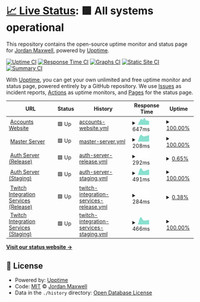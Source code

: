 # [📈 Live Status](https://status.nxcore.cloud): <!--live status--> **🟩 All systems operational**

This repository contains the open-source uptime monitor and status page for [Jordan Maxwell](https://www.jordan-maxwell.info/), powered by [Upptime](https://github.com/upptime/upptime).

[![Uptime CI](https://github.com/thetestgame/eco-uptime-monitor/workflows/Uptime%20CI/badge.svg)](https://github.com/thetestgame/eco-uptime-monitor/actions?query=workflow%3A%22Uptime+CI%22)
[![Response Time CI](https://github.com/thetestgame/eco-uptime-monitor/workflows/Response%20Time%20CI/badge.svg)](https://github.com/thetestgame/eco-uptime-monitor/actions?query=workflow%3A%22Response+Time+CI%22)
[![Graphs CI](https://github.com/thetestgame/eco-uptime-monitor/workflows/Graphs%20CI/badge.svg)](https://github.com/thetestgame/eco-uptime-monitor/actions?query=workflow%3A%22Graphs+CI%22)
[![Static Site CI](https://github.com/thetestgame/eco-uptime-monitor/workflows/Static%20Site%20CI/badge.svg)](https://github.com/thetestgame/eco-uptime-monitor/actions?query=workflow%3A%22Static+Site+CI%22)
[![Summary CI](https://github.com/thetestgame/eco-uptime-monitor/workflows/Summary%20CI/badge.svg)](https://github.com/thetestgame/eco-uptime-monitor/actions?query=workflow%3A%22Summary+CI%22)

With [Upptime](https://upptime.js.org), you can get your own unlimited and free uptime monitor and status page, powered entirely by a GitHub repository. We use [Issues](https://github.com/thetestgame/eco-uptime-monitor/issues) as incident reports, [Actions](https://github.com/thetestgame/eco-uptime-monitor/actions) as uptime monitors, and [Pages](https://status.nxcore.cloud) for the status page.

<!--start: status pages-->
<!-- This summary is generated by Upptime (https://github.com/upptime/upptime) -->
<!-- Do not edit this manually, your changes will be overwritten -->
<!-- prettier-ignore -->
| URL | Status | History | Response Time | Uptime |
| --- | ------ | ------- | ------------- | ------ |
| <img alt="" src="https://icons.duckduckgo.com/ip3/play.eco.ico" height="13"> [Accounts Website](https://play.eco) | 🟩 Up | [accounts-website.yml](https://github.com/thetestgame/EcoServicesMonitor/commits/HEAD/history/accounts-website.yml) | <details><summary><img alt="Response time graph" src="./graphs/accounts-website/response-time-week.png" height="20"> 647ms</summary><br><a href="https://status.nxcore.cloud/history/accounts-website"><img alt="Response time 647" src="https://img.shields.io/endpoint?url=https%3A%2F%2Fraw.githubusercontent.com%2Fthetestgame%2FEcoServicesMonitor%2FHEAD%2Fapi%2Faccounts-website%2Fresponse-time.json"></a><br><a href="https://status.nxcore.cloud/history/accounts-website"><img alt="24-hour response time 658" src="https://img.shields.io/endpoint?url=https%3A%2F%2Fraw.githubusercontent.com%2Fthetestgame%2FEcoServicesMonitor%2FHEAD%2Fapi%2Faccounts-website%2Fresponse-time-day.json"></a><br><a href="https://status.nxcore.cloud/history/accounts-website"><img alt="7-day response time 647" src="https://img.shields.io/endpoint?url=https%3A%2F%2Fraw.githubusercontent.com%2Fthetestgame%2FEcoServicesMonitor%2FHEAD%2Fapi%2Faccounts-website%2Fresponse-time-week.json"></a><br><a href="https://status.nxcore.cloud/history/accounts-website"><img alt="30-day response time 647" src="https://img.shields.io/endpoint?url=https%3A%2F%2Fraw.githubusercontent.com%2Fthetestgame%2FEcoServicesMonitor%2FHEAD%2Fapi%2Faccounts-website%2Fresponse-time-month.json"></a><br><a href="https://status.nxcore.cloud/history/accounts-website"><img alt="1-year response time 647" src="https://img.shields.io/endpoint?url=https%3A%2F%2Fraw.githubusercontent.com%2Fthetestgame%2FEcoServicesMonitor%2FHEAD%2Fapi%2Faccounts-website%2Fresponse-time-year.json"></a></details> | <details><summary><a href="https://status.nxcore.cloud/history/accounts-website">100.00%</a></summary><a href="https://status.nxcore.cloud/history/accounts-website"><img alt="All-time uptime 100.00%" src="https://img.shields.io/endpoint?url=https%3A%2F%2Fraw.githubusercontent.com%2Fthetestgame%2FEcoServicesMonitor%2FHEAD%2Fapi%2Faccounts-website%2Fuptime.json"></a><br><a href="https://status.nxcore.cloud/history/accounts-website"><img alt="24-hour uptime 100.00%" src="https://img.shields.io/endpoint?url=https%3A%2F%2Fraw.githubusercontent.com%2Fthetestgame%2FEcoServicesMonitor%2FHEAD%2Fapi%2Faccounts-website%2Fuptime-day.json"></a><br><a href="https://status.nxcore.cloud/history/accounts-website"><img alt="7-day uptime 100.00%" src="https://img.shields.io/endpoint?url=https%3A%2F%2Fraw.githubusercontent.com%2Fthetestgame%2FEcoServicesMonitor%2FHEAD%2Fapi%2Faccounts-website%2Fuptime-week.json"></a><br><a href="https://status.nxcore.cloud/history/accounts-website"><img alt="30-day uptime 100.00%" src="https://img.shields.io/endpoint?url=https%3A%2F%2Fraw.githubusercontent.com%2Fthetestgame%2FEcoServicesMonitor%2FHEAD%2Fapi%2Faccounts-website%2Fuptime-month.json"></a><br><a href="https://status.nxcore.cloud/history/accounts-website"><img alt="1-year uptime 100.00%" src="https://img.shields.io/endpoint?url=https%3A%2F%2Fraw.githubusercontent.com%2Fthetestgame%2FEcoServicesMonitor%2FHEAD%2Fapi%2Faccounts-website%2Fuptime-year.json"></a></details>
| <img alt="" src="https://icons.duckduckgo.com/ip3/masterserver.eco.strangeloopgames.com.ico" height="13"> [Master Server](http://masterserver.eco.strangeloopgames.com/health) | 🟩 Up | [master-server.yml](https://github.com/thetestgame/EcoServicesMonitor/commits/HEAD/history/master-server.yml) | <details><summary><img alt="Response time graph" src="./graphs/master-server/response-time-week.png" height="20"> 208ms</summary><br><a href="https://status.nxcore.cloud/history/master-server"><img alt="Response time 208" src="https://img.shields.io/endpoint?url=https%3A%2F%2Fraw.githubusercontent.com%2Fthetestgame%2FEcoServicesMonitor%2FHEAD%2Fapi%2Fmaster-server%2Fresponse-time.json"></a><br><a href="https://status.nxcore.cloud/history/master-server"><img alt="24-hour response time 208" src="https://img.shields.io/endpoint?url=https%3A%2F%2Fraw.githubusercontent.com%2Fthetestgame%2FEcoServicesMonitor%2FHEAD%2Fapi%2Fmaster-server%2Fresponse-time-day.json"></a><br><a href="https://status.nxcore.cloud/history/master-server"><img alt="7-day response time 208" src="https://img.shields.io/endpoint?url=https%3A%2F%2Fraw.githubusercontent.com%2Fthetestgame%2FEcoServicesMonitor%2FHEAD%2Fapi%2Fmaster-server%2Fresponse-time-week.json"></a><br><a href="https://status.nxcore.cloud/history/master-server"><img alt="30-day response time 208" src="https://img.shields.io/endpoint?url=https%3A%2F%2Fraw.githubusercontent.com%2Fthetestgame%2FEcoServicesMonitor%2FHEAD%2Fapi%2Fmaster-server%2Fresponse-time-month.json"></a><br><a href="https://status.nxcore.cloud/history/master-server"><img alt="1-year response time 208" src="https://img.shields.io/endpoint?url=https%3A%2F%2Fraw.githubusercontent.com%2Fthetestgame%2FEcoServicesMonitor%2FHEAD%2Fapi%2Fmaster-server%2Fresponse-time-year.json"></a></details> | <details><summary><a href="https://status.nxcore.cloud/history/master-server">100.00%</a></summary><a href="https://status.nxcore.cloud/history/master-server"><img alt="All-time uptime 100.00%" src="https://img.shields.io/endpoint?url=https%3A%2F%2Fraw.githubusercontent.com%2Fthetestgame%2FEcoServicesMonitor%2FHEAD%2Fapi%2Fmaster-server%2Fuptime.json"></a><br><a href="https://status.nxcore.cloud/history/master-server"><img alt="24-hour uptime 100.00%" src="https://img.shields.io/endpoint?url=https%3A%2F%2Fraw.githubusercontent.com%2Fthetestgame%2FEcoServicesMonitor%2FHEAD%2Fapi%2Fmaster-server%2Fuptime-day.json"></a><br><a href="https://status.nxcore.cloud/history/master-server"><img alt="7-day uptime 100.00%" src="https://img.shields.io/endpoint?url=https%3A%2F%2Fraw.githubusercontent.com%2Fthetestgame%2FEcoServicesMonitor%2FHEAD%2Fapi%2Fmaster-server%2Fuptime-week.json"></a><br><a href="https://status.nxcore.cloud/history/master-server"><img alt="30-day uptime 100.00%" src="https://img.shields.io/endpoint?url=https%3A%2F%2Fraw.githubusercontent.com%2Fthetestgame%2FEcoServicesMonitor%2FHEAD%2Fapi%2Fmaster-server%2Fuptime-month.json"></a><br><a href="https://status.nxcore.cloud/history/master-server"><img alt="1-year uptime 100.00%" src="https://img.shields.io/endpoint?url=https%3A%2F%2Fraw.githubusercontent.com%2Fthetestgame%2FEcoServicesMonitor%2FHEAD%2Fapi%2Fmaster-server%2Fuptime-year.json"></a></details>
| <img alt="" src="https://icons.duckduckgo.com/ip3/auth.play.eco.ico" height="13"> [Auth Server (Release)](https://auth.play.eco/health) | 🟩 Up | [auth-server-release.yml](https://github.com/thetestgame/EcoServicesMonitor/commits/HEAD/history/auth-server-release.yml) | <details><summary><img alt="Response time graph" src="./graphs/auth-server-release/response-time-week.png" height="20"> 292ms</summary><br><a href="https://status.nxcore.cloud/history/auth-server-release"><img alt="Response time 292" src="https://img.shields.io/endpoint?url=https%3A%2F%2Fraw.githubusercontent.com%2Fthetestgame%2FEcoServicesMonitor%2FHEAD%2Fapi%2Fauth-server-release%2Fresponse-time.json"></a><br><a href="https://status.nxcore.cloud/history/auth-server-release"><img alt="24-hour response time 292" src="https://img.shields.io/endpoint?url=https%3A%2F%2Fraw.githubusercontent.com%2Fthetestgame%2FEcoServicesMonitor%2FHEAD%2Fapi%2Fauth-server-release%2Fresponse-time-day.json"></a><br><a href="https://status.nxcore.cloud/history/auth-server-release"><img alt="7-day response time 292" src="https://img.shields.io/endpoint?url=https%3A%2F%2Fraw.githubusercontent.com%2Fthetestgame%2FEcoServicesMonitor%2FHEAD%2Fapi%2Fauth-server-release%2Fresponse-time-week.json"></a><br><a href="https://status.nxcore.cloud/history/auth-server-release"><img alt="30-day response time 292" src="https://img.shields.io/endpoint?url=https%3A%2F%2Fraw.githubusercontent.com%2Fthetestgame%2FEcoServicesMonitor%2FHEAD%2Fapi%2Fauth-server-release%2Fresponse-time-month.json"></a><br><a href="https://status.nxcore.cloud/history/auth-server-release"><img alt="1-year response time 292" src="https://img.shields.io/endpoint?url=https%3A%2F%2Fraw.githubusercontent.com%2Fthetestgame%2FEcoServicesMonitor%2FHEAD%2Fapi%2Fauth-server-release%2Fresponse-time-year.json"></a></details> | <details><summary><a href="https://status.nxcore.cloud/history/auth-server-release">0.65%</a></summary><a href="https://status.nxcore.cloud/history/auth-server-release"><img alt="All-time uptime 0.65%" src="https://img.shields.io/endpoint?url=https%3A%2F%2Fraw.githubusercontent.com%2Fthetestgame%2FEcoServicesMonitor%2FHEAD%2Fapi%2Fauth-server-release%2Fuptime.json"></a><br><a href="https://status.nxcore.cloud/history/auth-server-release"><img alt="24-hour uptime 0.65%" src="https://img.shields.io/endpoint?url=https%3A%2F%2Fraw.githubusercontent.com%2Fthetestgame%2FEcoServicesMonitor%2FHEAD%2Fapi%2Fauth-server-release%2Fuptime-day.json"></a><br><a href="https://status.nxcore.cloud/history/auth-server-release"><img alt="7-day uptime 0.65%" src="https://img.shields.io/endpoint?url=https%3A%2F%2Fraw.githubusercontent.com%2Fthetestgame%2FEcoServicesMonitor%2FHEAD%2Fapi%2Fauth-server-release%2Fuptime-week.json"></a><br><a href="https://status.nxcore.cloud/history/auth-server-release"><img alt="30-day uptime 0.65%" src="https://img.shields.io/endpoint?url=https%3A%2F%2Fraw.githubusercontent.com%2Fthetestgame%2FEcoServicesMonitor%2FHEAD%2Fapi%2Fauth-server-release%2Fuptime-month.json"></a><br><a href="https://status.nxcore.cloud/history/auth-server-release"><img alt="1-year uptime 0.65%" src="https://img.shields.io/endpoint?url=https%3A%2F%2Fraw.githubusercontent.com%2Fthetestgame%2FEcoServicesMonitor%2FHEAD%2Fapi%2Fauth-server-release%2Fuptime-year.json"></a></details>
| <img alt="" src="https://icons.duckduckgo.com/ip3/authserver.eco-services.staging.strangeloopgames.com.ico" height="13"> [Auth Server (Staging)](http://authserver.eco-services.staging.strangeloopgames.com/health) | 🟩 Up | [auth-server-staging.yml](https://github.com/thetestgame/EcoServicesMonitor/commits/HEAD/history/auth-server-staging.yml) | <details><summary><img alt="Response time graph" src="./graphs/auth-server-staging/response-time-week.png" height="20"> 491ms</summary><br><a href="https://status.nxcore.cloud/history/auth-server-staging"><img alt="Response time 491" src="https://img.shields.io/endpoint?url=https%3A%2F%2Fraw.githubusercontent.com%2Fthetestgame%2FEcoServicesMonitor%2FHEAD%2Fapi%2Fauth-server-staging%2Fresponse-time.json"></a><br><a href="https://status.nxcore.cloud/history/auth-server-staging"><img alt="24-hour response time 491" src="https://img.shields.io/endpoint?url=https%3A%2F%2Fraw.githubusercontent.com%2Fthetestgame%2FEcoServicesMonitor%2FHEAD%2Fapi%2Fauth-server-staging%2Fresponse-time-day.json"></a><br><a href="https://status.nxcore.cloud/history/auth-server-staging"><img alt="7-day response time 491" src="https://img.shields.io/endpoint?url=https%3A%2F%2Fraw.githubusercontent.com%2Fthetestgame%2FEcoServicesMonitor%2FHEAD%2Fapi%2Fauth-server-staging%2Fresponse-time-week.json"></a><br><a href="https://status.nxcore.cloud/history/auth-server-staging"><img alt="30-day response time 491" src="https://img.shields.io/endpoint?url=https%3A%2F%2Fraw.githubusercontent.com%2Fthetestgame%2FEcoServicesMonitor%2FHEAD%2Fapi%2Fauth-server-staging%2Fresponse-time-month.json"></a><br><a href="https://status.nxcore.cloud/history/auth-server-staging"><img alt="1-year response time 491" src="https://img.shields.io/endpoint?url=https%3A%2F%2Fraw.githubusercontent.com%2Fthetestgame%2FEcoServicesMonitor%2FHEAD%2Fapi%2Fauth-server-staging%2Fresponse-time-year.json"></a></details> | <details><summary><a href="https://status.nxcore.cloud/history/auth-server-staging">100.00%</a></summary><a href="https://status.nxcore.cloud/history/auth-server-staging"><img alt="All-time uptime 100.00%" src="https://img.shields.io/endpoint?url=https%3A%2F%2Fraw.githubusercontent.com%2Fthetestgame%2FEcoServicesMonitor%2FHEAD%2Fapi%2Fauth-server-staging%2Fuptime.json"></a><br><a href="https://status.nxcore.cloud/history/auth-server-staging"><img alt="24-hour uptime 100.00%" src="https://img.shields.io/endpoint?url=https%3A%2F%2Fraw.githubusercontent.com%2Fthetestgame%2FEcoServicesMonitor%2FHEAD%2Fapi%2Fauth-server-staging%2Fuptime-day.json"></a><br><a href="https://status.nxcore.cloud/history/auth-server-staging"><img alt="7-day uptime 100.00%" src="https://img.shields.io/endpoint?url=https%3A%2F%2Fraw.githubusercontent.com%2Fthetestgame%2FEcoServicesMonitor%2FHEAD%2Fapi%2Fauth-server-staging%2Fuptime-week.json"></a><br><a href="https://status.nxcore.cloud/history/auth-server-staging"><img alt="30-day uptime 100.00%" src="https://img.shields.io/endpoint?url=https%3A%2F%2Fraw.githubusercontent.com%2Fthetestgame%2FEcoServicesMonitor%2FHEAD%2Fapi%2Fauth-server-staging%2Fuptime-month.json"></a><br><a href="https://status.nxcore.cloud/history/auth-server-staging"><img alt="1-year uptime 100.00%" src="https://img.shields.io/endpoint?url=https%3A%2F%2Fraw.githubusercontent.com%2Fthetestgame%2FEcoServicesMonitor%2FHEAD%2Fapi%2Fauth-server-staging%2Fuptime-year.json"></a></details>
| <img alt="" src="https://icons.duckduckgo.com/ip3/twitch.play.eco.ico" height="13"> [Twitch Integration Services (Release)](https://twitch.play.eco/health) | 🟩 Up | [twitch-integration-services-release.yml](https://github.com/thetestgame/EcoServicesMonitor/commits/HEAD/history/twitch-integration-services-release.yml) | <details><summary><img alt="Response time graph" src="./graphs/twitch-integration-services-release/response-time-week.png" height="20"> 284ms</summary><br><a href="https://status.nxcore.cloud/history/twitch-integration-services-release"><img alt="Response time 284" src="https://img.shields.io/endpoint?url=https%3A%2F%2Fraw.githubusercontent.com%2Fthetestgame%2FEcoServicesMonitor%2FHEAD%2Fapi%2Ftwitch-integration-services-release%2Fresponse-time.json"></a><br><a href="https://status.nxcore.cloud/history/twitch-integration-services-release"><img alt="24-hour response time 284" src="https://img.shields.io/endpoint?url=https%3A%2F%2Fraw.githubusercontent.com%2Fthetestgame%2FEcoServicesMonitor%2FHEAD%2Fapi%2Ftwitch-integration-services-release%2Fresponse-time-day.json"></a><br><a href="https://status.nxcore.cloud/history/twitch-integration-services-release"><img alt="7-day response time 284" src="https://img.shields.io/endpoint?url=https%3A%2F%2Fraw.githubusercontent.com%2Fthetestgame%2FEcoServicesMonitor%2FHEAD%2Fapi%2Ftwitch-integration-services-release%2Fresponse-time-week.json"></a><br><a href="https://status.nxcore.cloud/history/twitch-integration-services-release"><img alt="30-day response time 284" src="https://img.shields.io/endpoint?url=https%3A%2F%2Fraw.githubusercontent.com%2Fthetestgame%2FEcoServicesMonitor%2FHEAD%2Fapi%2Ftwitch-integration-services-release%2Fresponse-time-month.json"></a><br><a href="https://status.nxcore.cloud/history/twitch-integration-services-release"><img alt="1-year response time 284" src="https://img.shields.io/endpoint?url=https%3A%2F%2Fraw.githubusercontent.com%2Fthetestgame%2FEcoServicesMonitor%2FHEAD%2Fapi%2Ftwitch-integration-services-release%2Fresponse-time-year.json"></a></details> | <details><summary><a href="https://status.nxcore.cloud/history/twitch-integration-services-release">0.38%</a></summary><a href="https://status.nxcore.cloud/history/twitch-integration-services-release"><img alt="All-time uptime 0.38%" src="https://img.shields.io/endpoint?url=https%3A%2F%2Fraw.githubusercontent.com%2Fthetestgame%2FEcoServicesMonitor%2FHEAD%2Fapi%2Ftwitch-integration-services-release%2Fuptime.json"></a><br><a href="https://status.nxcore.cloud/history/twitch-integration-services-release"><img alt="24-hour uptime 0.38%" src="https://img.shields.io/endpoint?url=https%3A%2F%2Fraw.githubusercontent.com%2Fthetestgame%2FEcoServicesMonitor%2FHEAD%2Fapi%2Ftwitch-integration-services-release%2Fuptime-day.json"></a><br><a href="https://status.nxcore.cloud/history/twitch-integration-services-release"><img alt="7-day uptime 0.38%" src="https://img.shields.io/endpoint?url=https%3A%2F%2Fraw.githubusercontent.com%2Fthetestgame%2FEcoServicesMonitor%2FHEAD%2Fapi%2Ftwitch-integration-services-release%2Fuptime-week.json"></a><br><a href="https://status.nxcore.cloud/history/twitch-integration-services-release"><img alt="30-day uptime 0.38%" src="https://img.shields.io/endpoint?url=https%3A%2F%2Fraw.githubusercontent.com%2Fthetestgame%2FEcoServicesMonitor%2FHEAD%2Fapi%2Ftwitch-integration-services-release%2Fuptime-month.json"></a><br><a href="https://status.nxcore.cloud/history/twitch-integration-services-release"><img alt="1-year uptime 0.38%" src="https://img.shields.io/endpoint?url=https%3A%2F%2Fraw.githubusercontent.com%2Fthetestgame%2FEcoServicesMonitor%2FHEAD%2Fapi%2Ftwitch-integration-services-release%2Fuptime-year.json"></a></details>
| <img alt="" src="https://icons.duckduckgo.com/ip3/twitch.eco-services.staging.strangeloopgames.com.ico" height="13"> [Twitch Integration Services (Staging)](http://twitch.eco-services.staging.strangeloopgames.com/health) | 🟩 Up | [twitch-integration-services-staging.yml](https://github.com/thetestgame/EcoServicesMonitor/commits/HEAD/history/twitch-integration-services-staging.yml) | <details><summary><img alt="Response time graph" src="./graphs/twitch-integration-services-staging/response-time-week.png" height="20"> 466ms</summary><br><a href="https://status.nxcore.cloud/history/twitch-integration-services-staging"><img alt="Response time 466" src="https://img.shields.io/endpoint?url=https%3A%2F%2Fraw.githubusercontent.com%2Fthetestgame%2FEcoServicesMonitor%2FHEAD%2Fapi%2Ftwitch-integration-services-staging%2Fresponse-time.json"></a><br><a href="https://status.nxcore.cloud/history/twitch-integration-services-staging"><img alt="24-hour response time 466" src="https://img.shields.io/endpoint?url=https%3A%2F%2Fraw.githubusercontent.com%2Fthetestgame%2FEcoServicesMonitor%2FHEAD%2Fapi%2Ftwitch-integration-services-staging%2Fresponse-time-day.json"></a><br><a href="https://status.nxcore.cloud/history/twitch-integration-services-staging"><img alt="7-day response time 466" src="https://img.shields.io/endpoint?url=https%3A%2F%2Fraw.githubusercontent.com%2Fthetestgame%2FEcoServicesMonitor%2FHEAD%2Fapi%2Ftwitch-integration-services-staging%2Fresponse-time-week.json"></a><br><a href="https://status.nxcore.cloud/history/twitch-integration-services-staging"><img alt="30-day response time 466" src="https://img.shields.io/endpoint?url=https%3A%2F%2Fraw.githubusercontent.com%2Fthetestgame%2FEcoServicesMonitor%2FHEAD%2Fapi%2Ftwitch-integration-services-staging%2Fresponse-time-month.json"></a><br><a href="https://status.nxcore.cloud/history/twitch-integration-services-staging"><img alt="1-year response time 466" src="https://img.shields.io/endpoint?url=https%3A%2F%2Fraw.githubusercontent.com%2Fthetestgame%2FEcoServicesMonitor%2FHEAD%2Fapi%2Ftwitch-integration-services-staging%2Fresponse-time-year.json"></a></details> | <details><summary><a href="https://status.nxcore.cloud/history/twitch-integration-services-staging">100.00%</a></summary><a href="https://status.nxcore.cloud/history/twitch-integration-services-staging"><img alt="All-time uptime 100.00%" src="https://img.shields.io/endpoint?url=https%3A%2F%2Fraw.githubusercontent.com%2Fthetestgame%2FEcoServicesMonitor%2FHEAD%2Fapi%2Ftwitch-integration-services-staging%2Fuptime.json"></a><br><a href="https://status.nxcore.cloud/history/twitch-integration-services-staging"><img alt="24-hour uptime 100.00%" src="https://img.shields.io/endpoint?url=https%3A%2F%2Fraw.githubusercontent.com%2Fthetestgame%2FEcoServicesMonitor%2FHEAD%2Fapi%2Ftwitch-integration-services-staging%2Fuptime-day.json"></a><br><a href="https://status.nxcore.cloud/history/twitch-integration-services-staging"><img alt="7-day uptime 100.00%" src="https://img.shields.io/endpoint?url=https%3A%2F%2Fraw.githubusercontent.com%2Fthetestgame%2FEcoServicesMonitor%2FHEAD%2Fapi%2Ftwitch-integration-services-staging%2Fuptime-week.json"></a><br><a href="https://status.nxcore.cloud/history/twitch-integration-services-staging"><img alt="30-day uptime 100.00%" src="https://img.shields.io/endpoint?url=https%3A%2F%2Fraw.githubusercontent.com%2Fthetestgame%2FEcoServicesMonitor%2FHEAD%2Fapi%2Ftwitch-integration-services-staging%2Fuptime-month.json"></a><br><a href="https://status.nxcore.cloud/history/twitch-integration-services-staging"><img alt="1-year uptime 100.00%" src="https://img.shields.io/endpoint?url=https%3A%2F%2Fraw.githubusercontent.com%2Fthetestgame%2FEcoServicesMonitor%2FHEAD%2Fapi%2Ftwitch-integration-services-staging%2Fuptime-year.json"></a></details>

<!--end: status pages-->

[**Visit our status website →**](https://status.nxcore.cloud)

## 📄 License

- Powered by: [Upptime](https://github.com/upptime/upptime)
- Code: [MIT](./LICENSE) © [Jordan Maxwell](https://www.jordan-maxwell.info/)
- Data in the `./history` directory: [Open Database License](https://opendatacommons.org/licenses/odbl/1-0/)
